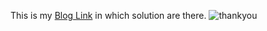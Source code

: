 This is my [Blog Link](https://devxblog.hashnode.dev/kubernetes-explained-for-beginners) in which solution are there.
![thankyou](https://github.com/Simbaa815/90DaysOfDevOps/assets/112085387/069c4be5-2636-45a0-9183-a0b569275842)
